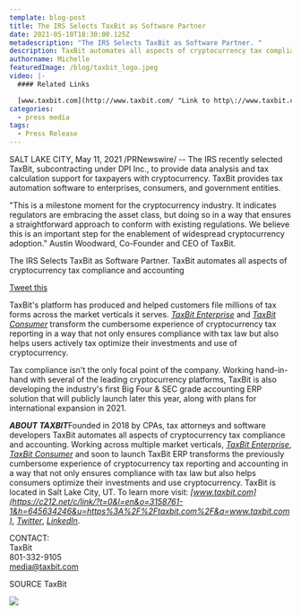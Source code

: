 ```yaml
---
template: blog-post
title: The IRS Selects TaxBit as Software Partner
date: 2021-05-10T18:30:00.125Z
metadescription: "The IRS Selects TaxBit as Software Partner. "
description: TaxBit automates all aspects of cryptocurrency tax compliance and accounting
authorname: Michelle
featuredImage: /blog/taxbit_logo.jpeg
video: |-
  #### Related Links

  [www.taxbit.com](http://www.taxbit.com/ "Link to http\://www.taxbit.com")
categories:
  - press media
tags:
  - Press Release
---
```

SALT LAKE CITY, May 11, 2021 /PRNewswire/ -- The IRS recently selected TaxBit, subcontracting under DPI Inc., to provide data analysis and tax calculation support for taxpayers with cryptocurrency. TaxBit provides tax automation software to enterprises, consumers, and government entities.

"This is a milestone moment for the cryptocurrency industry. It indicates regulators are embracing the asset class, but doing so in a way that ensures a straightforward approach to conform with existing regulations. We believe this is an important step for the enablement of widespread cryptocurrency adoption." Austin Woodward, Co-Founder and CEO of TaxBit.

The IRS Selects TaxBit as Software Partner. TaxBit automates all aspects of cryptocurrency tax compliance and accounting

[Tweet this](javascript:void(0))

TaxBit's platform has produced and helped customers file millions of tax forms across the market verticals it serves. *[TaxBit Enterprise](https://c212.net/c/link/?t=0&l=en&o=3158761-1&h=2288336206&u=https%3A%2F%2Fc212.net%2Fc%2Flink%2F%3Ft%3D0%26l%3Den%26o%3D3084017-1%26h%3D25334278%26u%3Dhttps%253A%252F%252Fc212.net%252Fc%252Flink%252F%253Ft%253D0%2526l%253Den%2526o%253D3028102-1%2526h%253D3414542430%2526u%253Dhttps%25253A%25252F%25252Ftaxbit.com%25252Fenterprise%2526a%253DTaxBit%252BEnterprise%26a%3DTaxBit%2BEnterprise&a=TaxBit+Enterprise)* and *[TaxBit Consumer](https://c212.net/c/link/?t=0&l=en&o=3158761-1&h=2764332347&u=https%3A%2F%2Fc212.net%2Fc%2Flink%2F%3Ft%3D0%26l%3Den%26o%3D3084017-1%26h%3D2534834221%26u%3Dhttps%253A%252F%252Fc212.net%252Fc%252Flink%252F%253Ft%253D0%2526l%253Den%2526o%253D3028102-1%2526h%253D952950897%2526u%253Dhttps%25253A%25252F%25252Ftaxbit.com%25252Fconsumer%2526a%253DTaxBit%252BConsumer%26a%3DTaxBit%2BConsumer&a=TaxBit+Consumer)* transform the cumbersome experience of cryptocurrency tax reporting in a way that not only ensures compliance with tax law but also helps users actively tax optimize their investments and use of cryptocurrency.

Tax compliance isn't the only focal point of the company. Working hand-in-hand with several of the leading cryptocurrency platforms, TaxBit is also developing the industry's first Big Four & SEC grade accounting ERP solution that will publicly launch later this year, along with plans for international expansion in 2021.

***ABOUT TAXBIT***Founded in 2018 by CPAs, tax attorneys and software developers TaxBit automates all aspects of cryptocurrency tax compliance and accounting. Working across multiple market verticals, *[TaxBit Enterprise](https://c212.net/c/link/?t=0&l=en&o=3158761-1&h=685132521&u=https%3A%2F%2Ftaxbit.com%2Fenterprise&a=TaxBit+Enterprise)*, *[TaxBit Consumer](https://c212.net/c/link/?t=0&l=en&o=3158761-1&h=3684655814&u=https%3A%2F%2Ftaxbit.com%2Fconsumer&a=TaxBit+Consumer)* and soon to launch TaxBit ERP transforms the previously cumbersome experience of cryptocurrency tax reporting and accounting in a way that not only ensures compliance with tax law but also helps consumers optimize their investments and use cryptocurrency. TaxBit is located in Salt Lake City, UT. To learn more visit: *[www.taxbit.com](https://c212.net/c/link/?t=0&l=en&o=3158761-1&h=645634246&u=https%3A%2F%2Ftaxbit.com%2F&a=www.taxbit.com)*, *[Twitter](https://c212.net/c/link/?t=0&l=en&o=3158761-1&h=2254768995&u=https%3A%2F%2Ftwitter.com%2FTaxBit&a=Twitter)*, *[LinkedIn](https://c212.net/c/link/?t=0&l=en&o=3158761-1&h=2309849098&u=https%3A%2F%2Fwww.linkedin.com%2Fcompany%2Ftaxbitteam%2F&a=LinkedIn)*.

CONTACT:\
TaxBit\
801-332-9105\
[media@taxbit.com](mailto:media@taxbit.com) 

SOURCE TaxBit

![](https://rt.prnewswire.com/rt.gif?NewsItemId=LA72850&Transmission_Id=202105110915PR_NEWS_USPR_____LA72850&DateId=20210511)